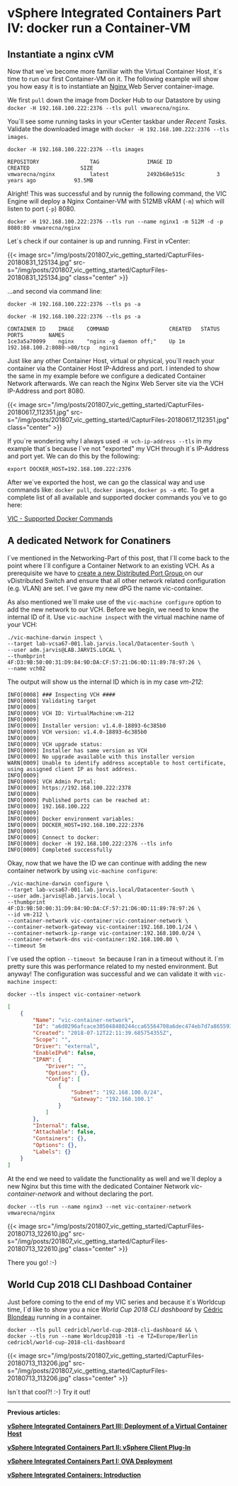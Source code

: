 # vSphere Integrated Containers Part IV: docker run a Container-VM


<!--more-->

## Instantiate a nginx cVM

Now that we´ve become more familiar with the Virtual Container Host, it´s time to run our first Container-VM on it. The following example will show you how easy it is to instantiate an <a href="https://hub.docker.com/r/vmwarecna/nginx/" target="_blank">Nginx </a> Web Server container-image.

We first `pull` down the image from Docker Hub to our Datastore by using `docker -H 192.168.100.222:2376 --tls pull vmwarecna/nginx`.

You´ll see some running tasks in your vCenter taskbar under *Recent Tasks*. Validate the downloaded image with `docker -H 192.168.100.222:2376 --tls images`.

```shell
docker -H 192.168.100.222:2376 --tls images

REPOSITORY                TAG               IMAGE ID              CREATED                SIZE
vmwarecna/nginx           latest            2492b68e515c          3 years ago            93.5MB
```

Alright! This was successful and by runnig the following command, the VIC Engine will deploy a Nginx Container-VM with 512MB vRAM (`-m`) which will listen to port (`-p`) 8080.

```shell
docker -H 192.168.100.222:2376 --tls run --name nginx1 -m 512M -d -p 8080:80 vmwarecna/nginx
```

Let´s check if our container is up and running. First in vCenter:

{{< image src="/img/posts/201807_vic_getting_started/CapturFiles-20180831_125134.jpg" src-s="/img/posts/201807_vic_getting_started/CapturFiles-20180831_125134.jpg" class="center" >}}

...and second via command line:

```shell
docker -H 192.168.100.222:2376 --tls ps -a
```

```shell
docker -H 192.168.100.222:2376 --tls ps -a

CONTAINER ID    IMAGE    COMMAND                   CREATED   STATUS          PORTS        NAMES
1ce3a5a70099    nginx    "nginx -g daemon off;"    Up 1m     192.168.100.2:8080->80/tcp   nginx1
```

Just like any other Container Host, virtual or physical, you´ll reach your container via the Container Host IP-Address and port. I intended to show the same in my example before we configure a dedicated Container Network afterwards. We can reach the Nginx Web Server site via the VCH IP-Address and port 8080.

{{< image src="/img/posts/201807_vic_getting_started/CapturFiles-20180617_112351.jpg" src-s="/img/posts/201807_vic_getting_started/CapturFiles-20180617_112351.jpg" class="center" >}}

If you´re wondering why I always used `-H vch-ip-address --tls` in my example that´s because I´ve not "exported" my VCH through it´s IP-Address and port yet. We can do this by the following:

```shell
export DOCKER_HOST=192.168.100.222:2376
```

After we´ve exported the host, we can go the classical way and use commands like: `docker pull`, `docker images`, `docker ps -a` etc. To get a complete list of all available and supported docker commands you´ve to go here:

<a href="https://vmware.github.io/vic-product/assets/files/html/1.4/vic_app_dev/container_operations.html" target="_blank">VIC - Supported Docker Commands</a>

## A dedicated Network for Conatiners

I´ve mentioned in the Networking-Part of this post, that I´ll come back to the point where I´ll configure a Container Network to an existing VCH. As a prerequisite we have to <a href="https://docs.vmware.com/en/VMware-vSphere/6.7/com.vmware.vsphere.networking.doc/GUID-809743E1-F366-4454-9BA5-9C3FD8C56D32.html" target="_blank">create a new Distributed Port Group </a> on our vDistributed Switch and ensure that all other network related configuration (e.g. VLAN) are set. I´ve gave my new dPG the name vic-container.

As also mentioned we´ll make use of the `vic-machine configure` option to add the new network to our VCH. Before we begin, we need to know the internal ID of it. Use `vic-machine inspect` with the virtual machine name of your VCH:

```shell
./vic-machine-darwin inspect \
--target lab-vcsa67-001.lab.jarvis.local/Datacenter-South \
--user adm.jarvis@LAB.JARVIS.LOCAL \
--thumbprint 4F:D3:9B:50:00:31:D9:84:9D:DA:CF:57:21:D6:0D:11:89:78:97:26 \
--name vch02
```

The output will show us the internal ID which is in my case *vm-212*:

```code
INFO[0008] ### Inspecting VCH ####
INFO[0008] Validating target
INFO[0009]
INFO[0009] VCH ID: VirtualMachine:vm-212
INFO[0009]
INFO[0009] Installer version: v1.4.0-18893-6c385b0
INFO[0009] VCH version: v1.4.0-18893-6c385b0
INFO[0009]
INFO[0009] VCH upgrade status:
INFO[0009] Installer has same version as VCH
INFO[0009] No upgrade available with this installer version
WARN[0009] Unable to identify address acceptable to host certificate, using assigned client IP as host address.
INFO[0009]
INFO[0009] VCH Admin Portal:
INFO[0009] https://192.168.100.222:2378
INFO[0009]
INFO[0009] Published ports can be reached at:
INFO[0009] 192.168.100.222
INFO[0009]
INFO[0009] Docker environment variables:
INFO[0009] DOCKER_HOST=192.168.100.222:2376
INFO[0009]
INFO[0009] Connect to docker:
INFO[0009] docker -H 192.168.100.222:2376 --tls info
INFO[0009] Completed successfully
```

Okay, now that we have the ID we can continue with adding the new container network by using `vic-machine configure`:

```shell
./vic-machine-darwin configure \
--target lab-vcsa67-001.lab.jarvis.local/Datacenter-South \
--user adm.jarvis@lab.jarvis.local \
--thumbprint 4F:D3:9B:50:00:31:D9:84:9D:DA:CF:57:21:D6:0D:11:89:78:97:26 \
--id vm-212 \
--container-network vic-container:vic-container-network \
--container-network-gateway vic-container:192.168.100.1/24 \
--container-network-ip-range vic-container:192.168.100.0/24 \
--container-network-dns vic-container:192.168.100.80 \
--timeout 5m
```

I´ve used the option `--timeout 5m` because I ran in a timeout without it. I´m pretty sure this was performance related to my nested environment. But anyway! The configuration was successful and we can validate it with `vic-machine inspect`:

```shell
docker --tls inspect vic-container-network
```

```json
[
    {
        "Name": "vic-container-network",
        "Id": "a6d0296afcace305048480244cca65564708a6dec474eb7d7a865593afdb593b",
        "Created": "2018-07-12T22:11:39.685754355Z",
        "Scope": "",
        "Driver": "external",
        "EnableIPv6": false,
        "IPAM": {
            "Driver": "",
            "Options": {},
            "Config": [
                {
                    "Subnet": "192.168.100.0/24",
                    "Gateway": "192.168.100.1"
                }
            ]
        },
        "Internal": false,
        "Attachable": false,
        "Containers": {},
        "Options": {},
        "Labels": {}
    }
]
```

At the end we need to validate the functionality as well and we´ll deploy a new Nginx but this time with the dedicated Container Network *vic-container-network* and without declaring the port.

```shell
docker --tls run --name nginx3 --net vic-container-network vmwarecna/nginx
```

{{< image src="/img/posts/201807_vic_getting_started/CapturFiles-20180713_122610.jpg" src-s="/img/posts/201807_vic_getting_started/CapturFiles-20180713_122610.jpg" class="center" >}}

There you go! :-)

## World Cup 2018 CLI Dashboad Container

Just before coming to the end of my VIC series and because it´s Worldcup time, I´d like to show you a nice *World Cup 2018 CLI dashboard* by <a href="https://github.com/cedricblondeau" target="_blank"> Cédric Blondeau</a> running in a container.

```shell
docker --tls pull cedricbl/world-cup-2018-cli-dashboard && \
docker --tls run --name Worldcup2018 -ti -e TZ=Europe/Berlin cedricbl/world-cup-2018-cli-dashboard
```

{{< image src="/img/posts/201807_vic_getting_started/CapturFiles-20180713_113206.jpg" src-s="/img/posts/201807_vic_getting_started/CapturFiles-20180713_113206.jpg" class="center" >}}

Isn´t that cool?! :-) Try it out!

---
**Previous articles:**

<a href="/post/vmware-vsphere-integrated-containers-part-3-deployment-of-a-virtual-container-host/">**vSphere Integrated Containers Part III: Deployment of a Virtual Container Host**</a>

<a href="/post/vmware-vsphere-integrated-containers-part-2-vsphere-client-plugin/">**vSphere Integrated Containers Part II: vSphere Client Plug-In**</a>

<a href="/post/vmware-vsphere-integrated-containers-part-1-ova-deployment/">**vSphere Integrated Containers Part I: OVA Deployment**</a>

<a href="/post/vmware-vsphere-integrated-containers-introduction/">**vSphere Integrated Containers: Introduction**</a>
